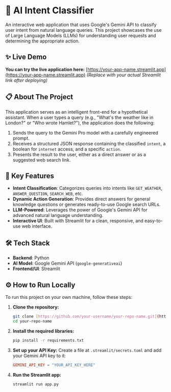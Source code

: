 # 🤖 AI Intent Classifier

An interactive web application that uses Google's Gemini API to classify user intent from natural language queries. This project showcases the use of Large Language Models (LLMs) for understanding user requests and determining the appropriate action.

## ✨ Live Demo

**You can try the live application here:** [https://your-app-name.streamlit.app](https://your-app-name.streamlit.app)
*(Replace with your actual Streamlit link after deploying)*



## 📋 About The Project

This application serves as an intelligent front-end for a hypothetical assistant. When a user types a query (e.g., "What's the weather like in London?" or "Who wrote Hamlet?"), the application does the following:

1.  Sends the query to the Gemini Pro model with a carefully engineered prompt.
2.  Receives a structured JSON response containing the classified `intent`, a boolean for `internet` access, and a specific `action`.
3.  Presents the result to the user, either as a direct answer or as a suggested web search link.

## 🚀 Key Features

-   **Intent Classification**: Categorizes queries into intents like `GET_WEATHER`, `ANSWER_QUESTION`, `SEARCH_WEB`, etc.
-   **Dynamic Action Generation**: Provides direct answers for general knowledge questions or generates ready-to-use Google search URLs.
-   **LLM-Powered**: Leverages the power of Google's Gemini API for advanced natural language understanding.
-   **Interactive UI**: Built with Streamlit for a clean, responsive, and easy-to-use web interface.

## 🛠️ Tech Stack

-   **Backend**: Python
-   **AI Model**: Google Gemini API (`google-generativeai`)
-   **Frontend/UI**: Streamlit

## ⚙️ How to Run Locally

To run this project on your own machine, follow these steps:

1.  **Clone the repository:**
    ```sh
    git clone [https://github.com/your-username/your-repo-name.git](https://github.com/your-username/your-repo-name.git)
    cd your-repo-name
    ```

2.  **Install the required libraries:**
    ```sh
    pip install -r requirements.txt
    ```

3.  **Set up your API Key:**
    Create a file at `.streamlit/secrets.toml` and add your Gemini API key to it:
    ```toml
    GEMINI_API_KEY = "YOUR_API_KEY_HERE"
    ```

4.  **Run the Streamlit app:**
    ```sh
    streamlit run app.py
    ```